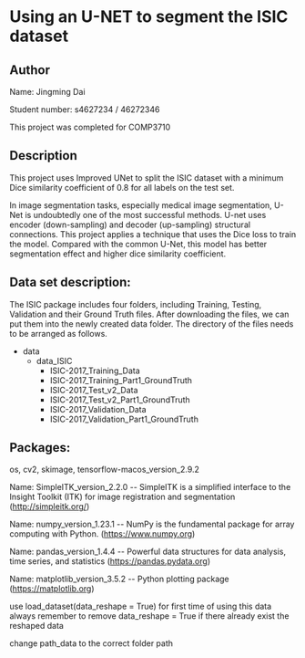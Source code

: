 
# Using an U-NET to segment the ISIC dataset


## Author
Name: Jingming Dai 

Student number: s4627234 / 46272346

This project was completed for COMP3710



## Description
This project uses Improved UNet to split the ISIC dataset with a minimum Dice similarity coefficient of 0.8 for all labels on the test set. 

In image segmentation tasks, especially medical image segmentation, U-Net is undoubtedly one of the most successful methods. U-net uses encoder (down-sampling) and decoder (up-sampling) structural connections. This project applies a technique that uses the Dice loss to train the model. Compared with the common U-Net, this model has better segmentation effect and higher dice similarity coefficient.


## Data set description:
The ISIC package includes four folders, including Training, Testing, Validation and their Ground Truth files. After downloading the files, we can put them into the newly created data folder. The directory of the files needs to be arranged as follows.

* data
    * data_ISIC
        * ISIC-2017_Training_Data
        * ISIC-2017_Training_Part1_GroundTruth
        * ISIC-2017_Test_v2_Data
        * ISIC-2017_Test_v2_Part1_GroundTruth
        * ISIC-2017_Validation_Data
        * ISIC-2017_Validation_Part1_GroundTruth





## Packages:
os, cv2, skimage, tensorflow-macos_version_2.9.2

Name: SimpleITK_version_2.2.0
-- SimpleITK is a simplified interface to the Insight Toolkit (ITK) for image registration and segmentation
(http://simpleitk.org/)

Name: numpy_version_1.23.1
-- NumPy is the fundamental package for array computing with Python.
(https://www.numpy.org)

Name: pandas_version_1.4.4
-- Powerful data structures for data analysis, time series, and statistics
(https://pandas.pydata.org)

Name: matplotlib_version_3.5.2
-- Python plotting package
(https://matplotlib.org)


use load_dataset(data_reshape = True) for first time of using this data
always remember to remove data_reshape = True if there already exist the reshaped data

change path_data to the correct folder path
